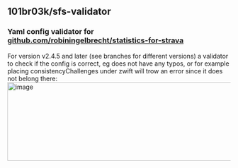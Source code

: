 ## 101br03k/sfs-validator

### Yaml config validator for [github.com/robiningelbrecht/statistics-for-strava](https://github.com/robiningelbrecht/statistics-for-strava)

For version v2.4.5 and later (see branches for different versions) a validator to check if the config is correct, eg does not have any typos, or for example placing consistencyChallenges under zwift will trow an error since it does not belong there: <br>
<img width="673" height="178" alt="image" src="https://github.com/user-attachments/assets/a3c56050-c7c3-4023-90b7-6b472c74dd80" />
